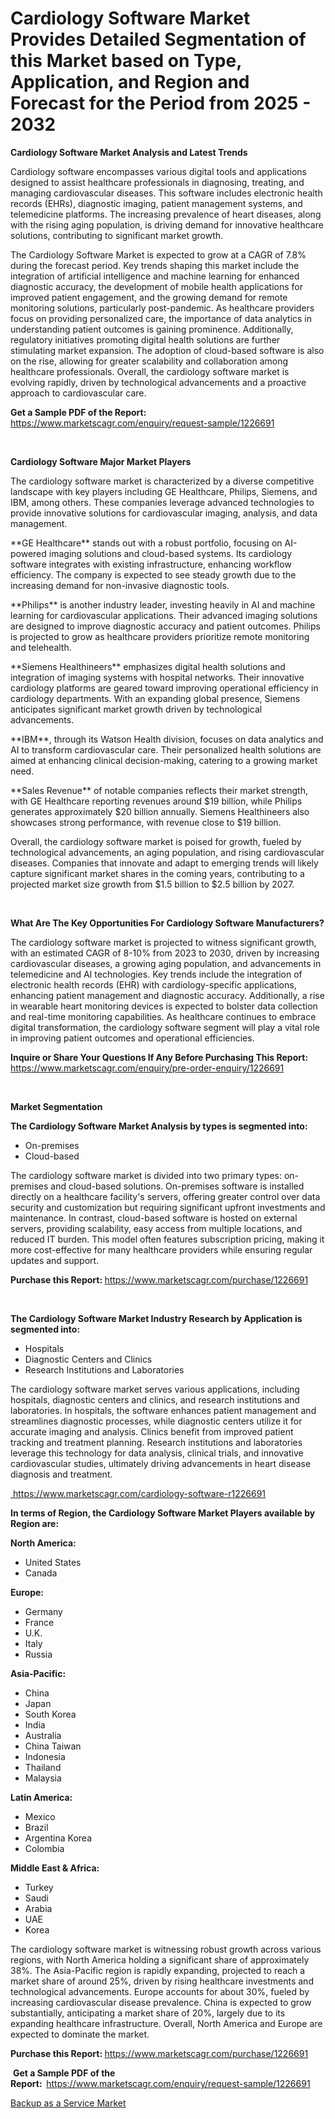 <p><h1>Cardiology Software Market Provides Detailed Segmentation of this Market based on Type, Application, and Region and Forecast for the Period from 2025 - 2032</h1></p><p><strong>Cardiology Software Market Analysis and Latest Trends</strong></p>
<p><p>Cardiology software encompasses various digital tools and applications designed to assist healthcare professionals in diagnosing, treating, and managing cardiovascular diseases. This software includes electronic health records (EHRs), diagnostic imaging, patient management systems, and telemedicine platforms. The increasing prevalence of heart diseases, along with the rising aging population, is driving demand for innovative healthcare solutions, contributing to significant market growth. </p><p>The Cardiology Software Market is expected to grow at a CAGR of 7.8% during the forecast period. Key trends shaping this market include the integration of artificial intelligence and machine learning for enhanced diagnostic accuracy, the development of mobile health applications for improved patient engagement, and the growing demand for remote monitoring solutions, particularly post-pandemic. As healthcare providers focus on providing personalized care, the importance of data analytics in understanding patient outcomes is gaining prominence. Additionally, regulatory initiatives promoting digital health solutions are further stimulating market expansion. The adoption of cloud-based software is also on the rise, allowing for greater scalability and collaboration among healthcare professionals. Overall, the cardiology software market is evolving rapidly, driven by technological advancements and a proactive approach to cardiovascular care.</p></p>
<p><strong>Get a Sample PDF of the Report:&nbsp;</strong> <a href="https://www.marketscagr.com/enquiry/request-sample/1226691?utm_campaign=3195&utm_medium=2&utm_source=Github&utm_content=ia&utm_term=09032025&utm_id=cardiology-software">https://www.marketscagr.com/enquiry/request-sample/1226691</a></p>
<p>&nbsp;</p>
<p><strong>Cardiology Software Major Market Players</strong></p>
<p><p>The cardiology software market is characterized by a diverse competitive landscape with key players including GE Healthcare, Philips, Siemens, and IBM, among others. These companies leverage advanced technologies to provide innovative solutions for cardiovascular imaging, analysis, and data management.</p><p>**GE Healthcare** stands out with a robust portfolio, focusing on AI-powered imaging solutions and cloud-based systems. Its cardiology software integrates with existing infrastructure, enhancing workflow efficiency. The company is expected to see steady growth due to the increasing demand for non-invasive diagnostic tools.</p><p>**Philips** is another industry leader, investing heavily in AI and machine learning for cardiovascular applications. Their advanced imaging solutions are designed to improve diagnostic accuracy and patient outcomes. Philips is projected to grow as healthcare providers prioritize remote monitoring and telehealth.</p><p>**Siemens Healthineers** emphasizes digital health solutions and integration of imaging systems with hospital networks. Their innovative cardiology platforms are geared toward improving operational efficiency in cardiology departments. With an expanding global presence, Siemens anticipates significant market growth driven by technological advancements.</p><p>**IBM**, through its Watson Health division, focuses on data analytics and AI to transform cardiovascular care. Their personalized health solutions are aimed at enhancing clinical decision-making, catering to a growing market need.</p><p>**Sales Revenue** of notable companies reflects their market strength, with GE Healthcare reporting revenues around $19 billion, while Philips generates approximately $20 billion annually. Siemens Healthineers also showcases strong performance, with revenue close to $19 billion.</p><p>Overall, the cardiology software market is poised for growth, fueled by technological advancements, an aging population, and rising cardiovascular diseases. Companies that innovate and adapt to emerging trends will likely capture significant market shares in the coming years, contributing to a projected market size growth from $1.5 billion to $2.5 billion by 2027.</p></p>
<p>&nbsp;</p>
<p><strong>What Are The Key Opportunities For Cardiology Software Manufacturers?</strong></p>
<p><p>The cardiology software market is projected to witness significant growth, with an estimated CAGR of 8-10% from 2023 to 2030, driven by increasing cardiovascular diseases, a growing aging population, and advancements in telemedicine and AI technologies. Key trends include the integration of electronic health records (EHR) with cardiology-specific applications, enhancing patient management and diagnostic accuracy. Additionally, a rise in wearable heart monitoring devices is expected to bolster data collection and real-time monitoring capabilities. As healthcare continues to embrace digital transformation, the cardiology software segment will play a vital role in improving patient outcomes and operational efficiencies.</p></p>
<p><strong>Inquire or Share Your Questions If Any Before Purchasing This Report:</strong> <a href="https://www.marketscagr.com/enquiry/pre-order-enquiry/1226691?utm_campaign=3195&utm_medium=2&utm_source=Github&utm_content=ia&utm_term=09032025&utm_id=cardiology-software">https://www.marketscagr.com/enquiry/pre-order-enquiry/1226691</a></p>
<p>&nbsp;</p>
<p><strong>Market Segmentation</strong></p>
<p><strong>The Cardiology Software Market Analysis by types is segmented into:</strong></p>
<p><ul><li>On-premises</li><li>Cloud-based</li></ul></p>
<p><p>The cardiology software market is divided into two primary types: on-premises and cloud-based solutions. On-premises software is installed directly on a healthcare facility's servers, offering greater control over data security and customization but requiring significant upfront investments and maintenance. In contrast, cloud-based software is hosted on external servers, providing scalability, easy access from multiple locations, and reduced IT burden. This model often features subscription pricing, making it more cost-effective for many healthcare providers while ensuring regular updates and support.</p></p>
<p><strong>Purchase this Report:&nbsp;</strong><a href="https://www.marketscagr.com/purchase/1226691?utm_campaign=3195&utm_medium=2&utm_source=Github&utm_content=ia&utm_term=09032025&utm_id=cardiology-software">https://www.marketscagr.com/purchase/1226691</a></p>
<p>&nbsp;</p>
<p><strong>The Cardiology Software Market Industry Research by Application is segmented into:</strong></p>
<p><ul><li>Hospitals</li><li>Diagnostic Centers and Clinics</li><li>Research Institutions and Laboratories</li></ul></p>
<p><p>The cardiology software market serves various applications, including hospitals, diagnostic centers and clinics, and research institutions and laboratories. In hospitals, the software enhances patient management and streamlines diagnostic processes, while diagnostic centers utilize it for accurate imaging and analysis. Clinics benefit from improved patient tracking and treatment planning. Research institutions and laboratories leverage this technology for data analysis, clinical trials, and innovative cardiovascular studies, ultimately driving advancements in heart disease diagnosis and treatment.</p></p>
<p><a href="https://www.marketscagr.com/cardiology-software-r1226691?utm_campaign=3195&utm_medium=2&utm_source=Github&utm_content=ia&utm_term=09032025&utm_id=cardiology-software">&nbsp;https://www.marketscagr.com/cardiology-software-r1226691</a></p>
<p><strong>In terms of Region, the Cardiology Software Market Players available by Region are:</strong></p>
<p>
    <p> <strong> North America: </strong>
        <ul>
            <li>United States</li>
            <li>Canada</li>
        </ul>
        </p> 
    <p> <strong> Europe: </strong>
        <ul>
            <li>Germany</li>
            <li>France</li>
            <li>U.K.</li>
            <li>Italy</li>
            <li>Russia</li>
        </ul>
        </p> 
    <p> <strong> Asia-Pacific: </strong>
        <ul>
            <li>China</li>
            <li>Japan</li>
            <li>South Korea</li>
            <li>India</li>
            <li>Australia</li>
            <li>China Taiwan</li>
            <li>Indonesia</li>
            <li>Thailand</li>
            <li>Malaysia</li>
        </ul>
        </p> 
    <p> <strong> Latin America: </strong>
        <ul>
            <li>Mexico</li>
            <li>Brazil</li>
            <li>Argentina Korea</li>
            <li>Colombia</li>
        </ul>
        </p> 
    <p> <strong> Middle East & Africa: </strong>
        <ul>
            <li>Turkey</li>
            <li>Saudi</li>
            <li>Arabia</li>
            <li>UAE</li>
            <li>Korea</li>
        </ul>
    </p>
    </p>
<p><p>The cardiology software market is witnessing robust growth across various regions, with North America holding a significant share of approximately 38%. The Asia-Pacific region is rapidly expanding, projected to reach a market share of around 25%, driven by rising healthcare investments and technological advancements. Europe accounts for about 30%, fueled by increasing cardiovascular disease prevalence. China is expected to grow substantially, anticipating a market share of 20%, largely due to its expanding healthcare infrastructure. Overall, North America and Europe are expected to dominate the market.</p></p>
<p><strong>Purchase this Report: </strong><a href="https://www.marketscagr.com/purchase/1226691?utm_campaign=3195&utm_medium=2&utm_source=Github&utm_content=ia&utm_term=09032025&utm_id=cardiology-software">https://www.marketscagr.com/purchase/1226691</a></p>
<p>&nbsp;<strong>Get a Sample PDF of the Report:&nbsp;&nbsp;</strong><a href="https://www.marketscagr.com/enquiry/request-sample/1226691?utm_campaign=3195&utm_medium=2&utm_source=Github&utm_content=ia&utm_term=09032025&utm_id=cardiology-software">https://www.marketscagr.com/enquiry/request-sample/1226691</a></p>
<p><strong></strong></p>
<p><p><a href="https://github.com/tanckfelli84/Market-Research-Report-List-1/blob/main/backup-as-a-service-market.md?utm_campaign=3195&utm_medium=2&utm_source=Github&utm_content=ia&utm_term=09032025&utm_id=cardiology-software">Backup as a Service Market</a></p></p>